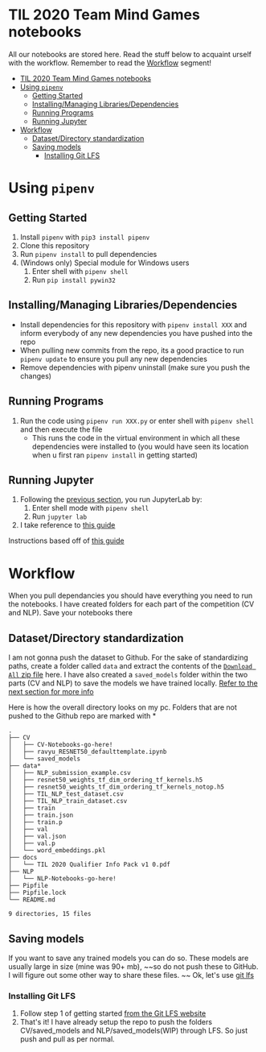 # TIL 2020 Team Mind Games notebooks

All our notebooks are stored here. Read the stuff below to acquaint urself with the workflow. Remember to read the [Workflow](#workflow) segment!

- [TIL 2020 Team Mind Games notebooks](#til-2020-team-mind-games-notebooks)
- [Using `pipenv`](#using-pipenv)
  - [Getting Started](#getting-started)
  - [Installing/Managing Libraries/Dependencies](#installingmanaging-librariesdependencies)
  - [Running Programs](#running-programs)
  - [Running Jupyter](#running-jupyter)
- [Workflow](#workflow)
  - [Dataset/Directory standardization](#datasetdirectory-standardization)
  - [Saving models](#saving-models)
    - [Installing Git LFS](#installing-git-lfs)


# Using `pipenv`
## Getting Started
1. Install `pipenv` with `pip3 install pipenv`
2. Clone this repository
3. Run `pipenv install` to pull dependencies
4. (Windows only) Special module for Windows users
   1. Enter shell with `pipenv shell`
   2. Run `pip install pywin32`
   
## Installing/Managing Libraries/Dependencies
- Install dependencies for this repository with `pipenv install XXX` and inform everybody of any new dependencies you have pushed into the repo
- When pulling new commits from the repo, its a good practice to run `pipenv update` to ensure you pull any new dependencies
- Remove dependencies with pipenv uninstall (make sure you push the changes)

## Running Programs
1. Run the code using `pipenv run XXX.py` or enter shell with `pipenv shell` and then execute the file
   - This runs the code in the virtual environment in which all these dependencies were installed to (you would have seen its location when u first ran `pipenv install` in getting started)


## Running Jupyter
1. Following the [previous section](#running-programs), you run JupyterLab by:
   1. Enter shell mode with `pipenv shell`
   2. Run `jupyter lab`
2. I take reference to [this guide](https://jupyterlab.readthedocs.io/en/stable/getting_started/overview.html)

Instructions based off of [this guide](https://pipenv.pypa.io/en/latest/basics/#general-recommendations-version-control)

# Workflow

When you pull dependancies you should have everything you need to run the notebooks.
I have created folders for each part of the competition (CV and NLP). Save your notebooks there

## Dataset/Directory standardization
 I am not gonna push the dataset to Github. For the sake of standardizing paths, create a folder called `data` and extract the contents of the [`Download All` zip file](https://www.kaggle.com/c/til2020/data?select=TIL_NLP_train_dataset.csv) here. I have also created a `saved_models` folder within the two parts (CV and NLP) to save the models we have trained locally. [Refer to the next section for more info](#saving-models)
 
 
  Here is how the overall directory looks on my pc. Folders that are not pushed to the Github repo are marked with *

 ```
.
├── CV
│   ├── CV-Notebooks-go-here!
│   ├── ravyu_RESNET50_defaulttemplate.ipynb
│   └── saved_models
├── data*
│   ├── NLP_submission_example.csv
│   ├── resnet50_weights_tf_dim_ordering_tf_kernels.h5
│   ├── resnet50_weights_tf_dim_ordering_tf_kernels_notop.h5
│   ├── TIL_NLP_test_dataset.csv
│   ├── TIL_NLP_train_dataset.csv
│   ├── train
│   ├── train.json
│   ├── train.p
│   ├── val
│   ├── val.json
│   ├── val.p
│   └── word_embeddings.pkl
├── docs
│   └── TIL 2020 Qualifier Info Pack v1 0.pdf
├── NLP
│   └── NLP-Notebooks-go-here!
├── Pipfile
├── Pipfile.lock
└── README.md

9 directories, 15 files
```

## Saving models
If you want to save any trained models you can do so. These models are usually large in size (mine was 90+ mb), ~~so do not push these to GitHub. I will figure out some other way to share these files. ~~ Ok, let's use [git lfs](https://git-lfs.github.com/)

### Installing Git LFS
1. Follow step 1 of getting started [from the Git LFS website](https://git-lfs.github.com/)
2. That's it! I have already setup the repo to push the folders CV/saved_models and NLP/saved_models(WIP) through LFS. So just push and pull as per normal.

